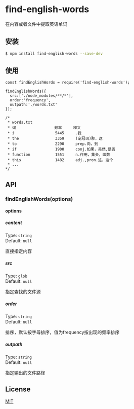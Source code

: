 # find-english-words
在内容或者文件中提取英语单词

## 安装

```bash
$ npm install find-english-words --save-dev
```

## 使用

```
const findEnglishWords = require('find-english-words');

findEnglishWords({
  src:['./node_modules/**/*'],
  order:'frequency',
  outpath:'./words.txt'
});

/*
 * words.txt
 * 词                 频率     释义
 * i                  5445     .我
 * the                3359     (定冠词)那，这
 * to                 2290     prep.向，到
 * if                 1900     conj.如果，虽然,是否
 * function           1551     n.作用，集会，函数
 * this               1482     adj.,pron.这，这个
 * ...
*/

```

## API

### findEnglishWords(options)

#### options

##### content

Type: `string`<br>
Default: `null`

直接指定内容

##### src

Type: `glob`<br>
Default: `null`

指定查找的文件源

##### order

Type: `string`<br>
Default: `null`

排序，默认按字母排序，值为frequency按出现的频率排序

##### outpath

Type: `string`<br>
Default: `null`

指定输出的文件路径

## License

[MIT](http://opensource.org/licenses/MIT)
